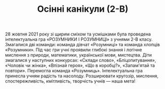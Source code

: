 ﻿---
title: Осінні канікули (2-В)
---

28 жовтня 2021 року зі щирим сміхом та усмішками була проведена інтелектуальна гра «РОЗУМНИКИ І РОЗУМНИЦІ» з учнями 2-В класу. Змагалися дві команди: команда дівчат «Розумниці» та команда хлопців «Розумники». Під час гри учні проявили глибокі знання і логічне мислення з природи, математики, української мови, мистецтва. Діти змагалися у наступних конкурсах: «Склади слово», «Бліцопитування», «Чоловік чи жінка», «Впізнай героя», «Що в коробці?», «Запам'ятай та повтори». Перемогла команда «Розумниць». Інтелектуальна гра принесла учням радість та насолоду. Розширювати кругозір, мислення, спостережливість, кмітливість, творчість учнів — наша мета!

<slideshow />
